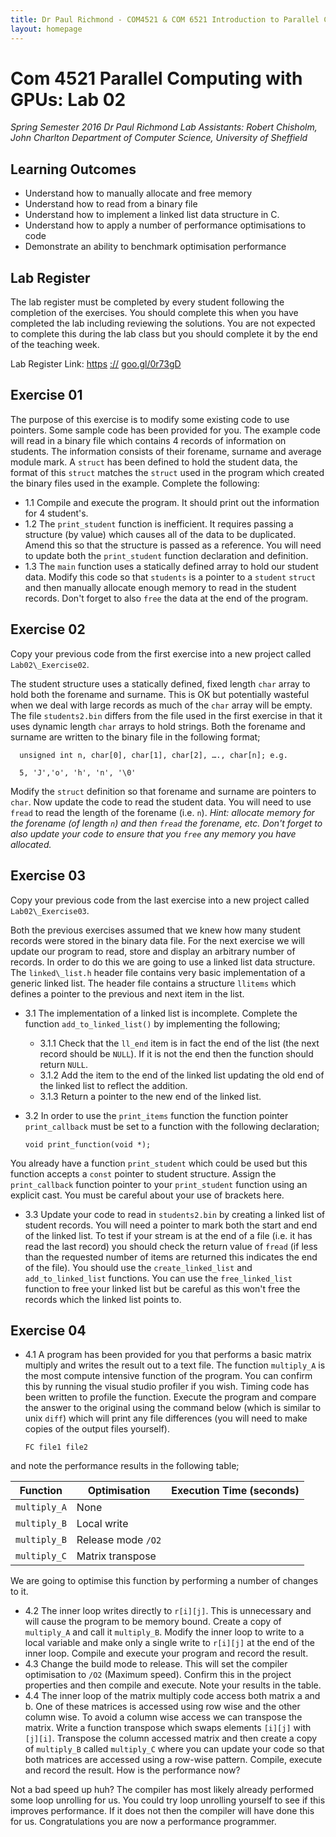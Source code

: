 ```yaml
---
title: Dr Paul Richmond - COM4521 & COM 6521 Introduction to Parallel Computing with GPUs 2017
layout: homepage
---
```



# Com 4521 Parallel Computing with GPUs: Lab 02

_Spring Semester 2016_
_Dr Paul Richmond_
_Lab Assistants: Robert Chisholm, John Charlton_
_Department of Computer Science, University of Sheffield_

## Learning Outcomes

* Understand how to manually allocate and free memory
* Understand how to read from a binary file
* Understand how to implement a linked list data structure in C.
* Understand how to apply a number of performance optimisations to code
* Demonstrate an ability to benchmark optimisation performance

## Lab Register

The lab register must be completed by every student following the completion of the exercises. You should complete this when you have completed the lab including reviewing the solutions. You are not expected to complete this during the lab class but you should complete it by the end of the teaching week.

Lab Register Link: [https](https://goo.gl/0r73gD) [://](https://goo.gl/0r73gD) [goo.gl/0r73gD](https://goo.gl/0r73gD)

## Exercise 01

The purpose of this exercise is to modify some existing code to use pointers. Some sample code has been provided for you. The example code will read in a binary file which contains 4 records of information on students. The information consists of their forename, surname and average module mark. A `struct` has been defined to hold the student data, the format of this `struct` matches the `struct` used in the program which created the binary files used in the example. Complete the following:

* 1.1 Compile and execute the program. It should print out the information for 4 student's.
* 1.2 The `print_student` function is inefficient. It requires passing a structure (by value) which causes all of the data to be duplicated. Amend this so that the structure is passed as a reference. You will need to update both the `print_student` function declaration and definition.
* 1.3 The `main` function uses a statically defined array to hold our student data. Modify this code so that `students` is a pointer to a `student` `struct` and then manually allocate enough memory to read in the student records. Don't forget to also `free` the data at the end of the program.

## Exercise 02

Copy your previous code from the first exercise into a new project called `Lab02\_Exercise02`.

The student structure uses a statically defined, fixed length `char` array to hold both the forename and surname. This is OK but potentially wasteful when we deal with large records as much of the `char` array will be empty. The file `students2.bin` differs from the file used in the first exercise in that it uses dynamic length `char` arrays to hold strings. Both the forename and surname are written to the binary file in the following format;

      unsigned int n, char[0], char[1], char[2], …., char[n]; e.g.

      5, 'J','o', 'h', 'n', '\0'

Modify the `struct` definition so that forename and surname are pointers to `char`. Now update the code to read the student data. You will need to use `fread` to read the length of the forename (i.e. `n`). *Hint: allocate memory for the forename (of length `n`) and then `fread` the forename, etc. Don't forget to also update your code to ensure that you `free` any memory you have allocated.*

## Exercise 03

Copy your previous code from the last exercise into a new project called `Lab02\_Exercise03`.

Both the previous exercises assumed that we knew how many student records were stored in the binary data file. For the next exercise we will update our program to read, store and display an arbitrary number of records. In order to do this we are going to use a linked list data structure. The `linked\_list.h` header file contains very basic implementation of a generic linked list. The header file contains a structure `llitems` which defines a pointer to the previous and next item in the list.

* 3.1 The implementation of a linked list is incomplete. Complete the function `add_to_linked_list()` by implementing the following;
  * 3.1.1 Check that the `ll_end` item is in fact the end of the list (the next record should be `NULL`). If it is not the end then the function should return `NULL`.
  * 3.1.2 Add the item to the end of the linked list updating the old end of the linked list to reflect the addition.
  * 3.1.3 Return a pointer to the new end of the linked list.
* 3.2 In order to use the `print_items` function the function pointer `print_callback` must be set to a function with the following declaration;

      void print_function(void *);

You already have a function `print_student` which could be used but this function accepts a `const` pointer to student structure. Assign the `print_callback` function pointer to your `print_student` function using an explicit cast. You must be careful about your use of brackets here.

* 3.3 Update your code to read in `students2.bin` by creating a linked list of student records. You will need a pointer to mark both the start and end of the linked list. To test if your stream is at the end of a file (i.e. it has read the last record) you should check the return value of `fread`  (if less than the requested number of items are returned this indicates the end of the file). You should use the `create_linked_list` and `add_to_linked_list` functions. You can use the `free_linked_list` function to free your linked list but be careful as this won't free the records which the linked list points to.

## Exercise 04

* 4.1 A program has been provided for you that performs a basic matrix multiply and writes the result out to a text file. The function `multiply_A` is the most compute intensive function of the program. You can confirm this by running the visual studio profiler if you wish. Timing code has been written to profile the function. Execute the program and compare the answer to the original using the command below (which is similar to unix `diff`) which will print any file differences (you will need to make copies of the output files yourself).

      FC file1 file2

and note the performance results in the following table;

| **Function** | **Optimisation** | **Execution Time (seconds)** |
| --- | --- | --- |
| `multiply_A` | None |   |
| `multiply_B` | Local write |   |
| `multiply_B` | Release mode `/O2` |   |
| `multiply_C` | Matrix transpose |   |

We are going to optimise this function by performing a number of changes to it.

* 4.2 The inner loop writes directly to `r[i][j]`. This is unnecessary and will cause the program to be memory bound. Create a copy of `multiply_A` and call it `multiply_B`. Modify the inner loop to write to a local variable and make only a single write to `r[i][j]` at the end of the inner loop. Compile and execute your program and record the result.
* 4.3 Change the build mode to release. This will set the compiler optimisation to `/O2` (Maximum speed). Confirm this in the project properties and then compile and execute. Note your results in the table.
* 4.4 The inner loop of the matrix multiply code access both matrix a and b. One of these matrices is accessed using row wise and the other column wise. To avoid a column wise access we can transpose the matrix. Write a function transpose which swaps elements `[i][j]` with `[j][i]`. Transpose the column accessed matrix and then create a copy of `multiply_B` called `multiply_C` where you can update your code so that both matrices are accessed using a row-wise pattern. Compile, execute and record the result. How is the performance now?

Not a bad speed up huh? The compiler has most likely already performed some loop unrolling for us. You could try loop unrolling yourself to see if this improves performance. If it does not then the compiler will have done this for us. Congratulations you are now a performance programmer.
